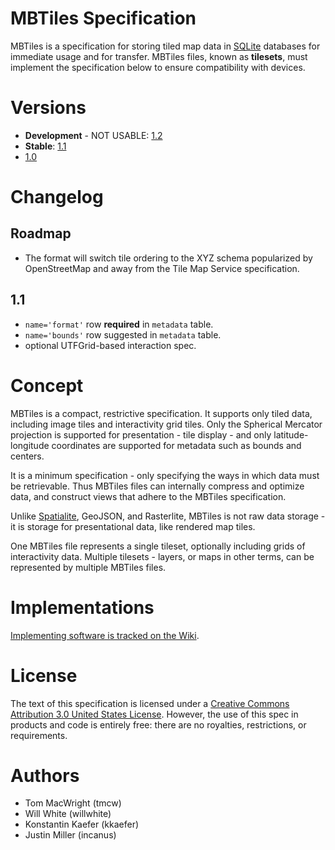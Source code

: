 # MBTiles Specification

MBTiles is a specification for storing tiled map data in
[SQLite](http://sqlite.org/) databases for immediate usage and for transfer.
MBTiles files, known as **tilesets**, must implement the specification below
to ensure compatibility with devices.

# Versions

* **Development** - NOT USABLE: [1.2](https://github.com/mapbox/mbtiles-spec/blob/master/1.2/spec.md)
* **Stable**: [1.1](https://github.com/mapbox/mbtiles-spec/blob/master/1.1/spec.md)
* [1.0](https://github.com/mapbox/mbtiles-spec/blob/master/1.0/spec.md)

# Changelog

## Roadmap

* The format will switch tile ordering to the XYZ schema popularized by
  OpenStreetMap and away from the Tile Map Service specification.

## 1.1

* `name='format'` row **required** in `metadata` table.
* `name='bounds'` row suggested in `metadata` table.
* optional UTFGrid-based interaction spec.

# Concept

MBTiles is a compact, restrictive specification. It supports only
tiled data, including image tiles and interactivity grid tiles. Only the
Spherical Mercator projection is supported for presentation - tile display -
and only latitude-longitude coordinates are supported for metadata such
as bounds and centers.

It is a minimum specification - only specifying the ways in which data
must be retrievable. Thus MBTiles files can internally compress and optimize
data, and construct views that adhere to the MBTiles specification.

Unlike [Spatialite](http://www.gaia-gis.it/spatialite/), GeoJSON,
and Rasterlite, MBTiles is not raw data storage - it is storage
for presentational data, like rendered map tiles.

One MBTiles file represents a single tileset, optionally including grids
of interactivity data. Multiple tilesets - layers, or maps in other terms,
can be represented by multiple MBTiles files.

# Implementations

[Implementing software is tracked on the Wiki](https://github.com/mapbox/mbtiles-spec/wiki/Implementations).

# License

The text of this specification is licensed under a
[Creative Commons Attribution 3.0 United States License](http://creativecommons.org/licenses/by/3.0/us/).
However, the use of this spec in products and code is entirely free:
there are no royalties, restrictions, or requirements.

# Authors

* Tom MacWright (tmcw)
* Will White (willwhite)
* Konstantin Kaefer (kkaefer)
* Justin Miller (incanus)
